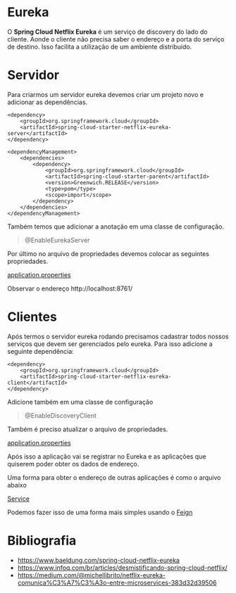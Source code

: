 # Eureka

O **Spring Cloud Netflix Eureka** é um serviço de discovery do lado do cliente. Aonde o cliente não precisa saber o
endereço e a porta do serviço de destino. Isso facilita a utilização de um ambiente distribuído.

# Servidor

Para criarmos um servidor eureka devemos criar um projeto novo e adicionar as dependências.

    <dependency>
        <groupId>org.springframework.cloud</groupId>
        <artifactId>spring-cloud-starter-netflix-eureka-server</artifactId>
    </dependency>
    
    <dependencyManagement>
        <dependencies>
            <dependency>
                <groupId>org.springframework.cloud</groupId>
                <artifactId>spring-cloud-starter-parent</artifactId>
                <version>Greenwich.RELEASE</version>
                <type>pom</type>
                <scope>import</scope>
            </dependency>
        </dependencies>
    </dependencyManagement>

Também temos que adicionar a anotação em uma classe de configuração.

> @EnableEurekaServer

Por último no arquivo de propriedades devemos colocar as seguintes propriedades.

[application.properties](/src/main/resources/application.properties)

Observar o endereço http://localhost:8761/

# Clientes

Após termos o servidor eureka rodando precisamos cadastrar todos nossos serviços que devem ser gerenciados pelo eureka.
Para isso adicione a seguinte dependência:

    <dependency>
        <groupId>org.springframework.cloud</groupId>
        <artifactId>spring-cloud-starter-netflix-eureka-client</artifactId>
    </dependency>

Adicione também em uma classe de configuração

> @EnableDiscoveryClient

Também é preciso atualizar o arquivo de propriedades.

[application.properties](../eureka-client/src/main/resources/application.properties)

Após isso a aplicação vai se registrar no Eureka e as aplicações que quiserem poder obter os dados de endereço.

Uma forma para obter o endereço de outras aplicações é como o arquivo abaixo

[Service](../eureka-client/src/main/java/br/com/pinho/cursos/java/cloud/eurekaclient/service/CommunicateService.java)

Podemos fazer isso de uma forma mais simples usando o [Feign](../feign/README.md)

# Bibliografia

* https://www.baeldung.com/spring-cloud-netflix-eureka
* https://www.infoq.com/br/articles/desmistificando-spring-cloud-netflix/
* https://medium.com/@michellibrito/netflix-eureka-comunica%C3%A7%C3%A3o-entre-microservices-383d32d39506